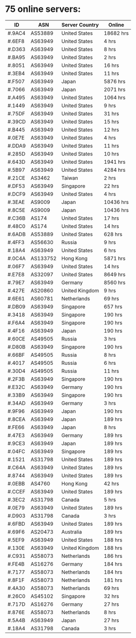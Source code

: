 # 75 online servers:

| ID | ASN | Server Country | Online |
| ------ | ------ | ------ | ------ |
| #.9AC4 | AS53889 | United States | 18682 hrs |
| #.6EF8 | AS63949 | United States | 4 hrs |
| #.D363 | AS63949 | United States | 8 hrs |
| #.BA95 | AS63949 | United States | 2 hrs |
| #.8051 | AS63949 | United States | 16 hrs |
| #.3EB4 | AS63949 | United States | 11 hrs |
| #.F507 | AS63949 | Japan | 5876 hrs |
| #.7066 | AS63949 | Japan | 2071 hrs |
| #.A495 | AS63949 | United States | 1064 hrs |
| #.1449 | AS63949 | United States | 9 hrs |
| #.75DF | AS63949 | United States | 31 hrs |
| #.39CD | AS63949 | United States | 15 hrs |
| #.B445 | AS63949 | United States | 12 hrs |
| #.0E7E | AS63949 | United States | 4 hrs |
| #.DDA9 | AS63949 | United States | 11 hrs |
| #.285D | AS63949 | United States | 10 hrs |
| #.643D | AS63949 | United States | 1941 hrs |
| #.5B97 | AS63949 | United States | 4284 hrs |
| #.21CE | AS3462 | Taiwan | 2 hrs |
| #.DF53 | AS63949 | Singapore | 22 hrs |
| #.DCF9 | AS63949 | United States | 4 hrs |
| #.3EAE | AS9009 | Japan | 10436 hrs |
| #.8C5E | AS9009 | Japan | 10436 hrs |
| #.C36B | AS174 | United States | 17 hrs |
| #.48C0 | AS174 | United States | 14 hrs |
| #.6ADB | AS53889 | United States | 628 hrs |
| #.4FF3 | AS56630 | Russia | 9 hrs |
| #.18A4 | AS63949 | United States | 6 hrs |
| #.0C4A | AS133752 | Hong Kong | 5871 hrs |
| #.06F7 | AS63949 | United States | 14 hrs |
| #.E7E8 | AS32097 | United States | 8649 hrs |
| #.79E7 | AS63949 | Germany | 8560 hrs |
| #.427E | AS20860 | United Kingdom | 9 hrs |
| #.6E61 | AS60781 | Netherlands | 69 hrs |
| #.DB09 | AS63949 | Singapore | 657 hrs |
| #.3418 | AS63949 | Singapore | 190 hrs |
| #.F6A4 | AS63949 | Singapore | 190 hrs |
| #.4F16 | AS63949 | Japan | 190 hrs |
| #.60CE | AS49505 | Russia | 3 hrs |
| #.D80B | AS63949 | Singapore | 190 hrs |
| #.66BF | AS49505 | Russia | 8 hrs |
| #.4017 | AS49505 | Russia | 6 hrs |
| #.30D4 | AS49505 | Russia | 11 hrs |
| #.2F3B | AS63949 | Singapore | 190 hrs |
| #.E32C | AS63949 | Germany | 190 hrs |
| #.33B9 | AS63949 | Singapore | 190 hrs |
| #.34AD | AS63949 | Germany | 3 hrs |
| #.9F96 | AS63949 | Japan | 190 hrs |
| #.8CEA | AS63949 | Japan | 189 hrs |
| #.FE66 | AS63949 | Japan | 8 hrs |
| #.47E3 | AS63949 | Germany | 189 hrs |
| #.9CE3 | AS63949 | Japan | 189 hrs |
| #.04FC | AS63949 | Singapore | 189 hrs |
| #.1521 | AS31798 | United States | 189 hrs |
| #.C64A | AS63949 | United States | 189 hrs |
| #.8744 | AS63949 | United States | 189 hrs |
| #.0EBB | AS4760 | Hong Kong | 42 hrs |
| #.CCEF | AS63949 | United States | 189 hrs |
| #.3EC2 | AS31798 | Canada | 5 hrs |
| #.0E79 | AS63949 | United States | 189 hrs |
| #.D903 | AS31798 | Canada | 3 hrs |
| #.6FBD | AS63949 | United States | 189 hrs |
| #.69F6 | AS20473 | Australia | 189 hrs |
| #.5EF9 | AS63949 | United States | 188 hrs |
| #.130E | AS63949 | United Kingdom | 188 hrs |
| #.C931 | AS58073 | Netherlands | 186 hrs |
| #.FE4B | AS16276 | Germany | 184 hrs |
| #.7177 | AS58073 | Netherlands | 184 hrs |
| #.8F1F | AS58073 | Netherlands | 181 hrs |
| #.4A30 | AS58073 | Netherlands | 69 hrs |
| #.26C0 | AS45102 | Singapore | 32 hrs |
| #.717D | AS16276 | Germany | 27 hrs |
| #.876E | AS58073 | Netherlands | 8 hrs |
| #.5A4B | AS63949 | Japan | 27 hrs |
| #.18A4 | AS31798 | Canada | 3 hrs |

